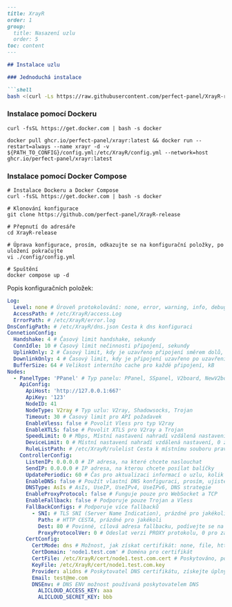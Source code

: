 ```markdown
---
title: XrayR
order: 1
group: 
  title: Nasazení uzlu
  order: 5
toc: content
---

## Instalace uzlu

### Jednoduchá instalace

```shell
bash <(curl -Ls https://raw.githubusercontent.com/perfect-panel/XrayR-release/master/install.sh)
```

### Instalace pomocí Dockeru

```
curl -fsSL https://get.docker.com | bash -s docker

docker pull ghcr.io/perfect-panel/xrayr:latest && docker run --restart=always --name xrayr -d -v ${PATH_TO_CONFIG}/config.yml:/etc/XrayR/config.yml --network=host ghcr.io/perfect-panel/xrayr:latest
```

### Instalace pomocí Docker Compose

```
# Instalace Dockeru a Docker Compose
curl -fsSL https://get.docker.com | bash -s docker

# Klonování konfigurace
git clone https://github.com/perfect-panel/XrayR-release

# Přepnutí do adresáře
cd XrayR-release

# Úprava konfigurace, prosím, odkazujte se na konfigurační položky, po uložení pokračujte
vi ./config/config.yml

# Spuštění
docker compose up -d
```

Popis konfiguračních položek:

```yaml
Log:
  Level: none # Úroveň protokolování: none, error, warning, info, debug
  AccessPath: # /etc/XrayR/access.Log
  ErrorPath: # /etc/XrayR/error.log
DnsConfigPath: # /etc/XrayR/dns.json Cesta k dns konfiguraci
ConnetionConfig:
  Handshake: 4 # Časový limit handshake, sekundy
  ConnIdle: 10 # Časový limit nečinnosti připojení, sekundy
  UplinkOnly: 2 # Časový limit, kdy je uzavřeno připojení směrem dolů, sekundy
  DownlinkOnly: 4 # Časový limit, kdy je připojení uzavřeno po uzavření směru nahoru, sekundy
  BufferSize: 64 # Velikost interního cache pro každé připojení, kB
Nodes:
  - PanelType: 'PPanel' # Typ panelu: PPanel, SSpanel, V2board, NewV2board, PMpanel, Proxypanel, V2RaySocks
    ApiConfig:
      ApiHost: 'http://127.0.0.1:667'
      ApiKey: '123'
      NodeID: 41
      NodeType: V2ray # Typ uzlu: V2ray, Shadowsocks, Trojan
      Timeout: 30 # Časový limit pro API požadavek
      EnableVless: false # Povolit Vless pro typ V2ray
      EnableXTLS: false # Povolit XTLS pro V2ray a Trojan
      SpeedLimit: 0 # Mbps, Místní nastavení nahradí vzdálená nastavení, 0 znamená zakázat
      DeviceLimit: 0 # Místní nastavení nahradí vzdálená nastavení, 0 znamená zakázat
      RuleListPath: # /etc/XrayR/rulelist Cesta k místnímu souboru pravidel
    ControllerConfig:
      ListenIP: 0.0.0.0 # IP adresa, na které chcete naslouchat
      SendIP: 0.0.0.0 # IP adresa, na kterou chcete posílat balíčky
      UpdatePeriodic: 60 # Čas pro aktualizaci informací o uzlu, kolik sekund.
      EnableDNS: false # Použít vlastní DNS konfiguraci, prosím, ujistěte se, že máte správně nastavený dns.json
      DNSType: AsIs # AsIs, UseIP, UseIPv4, UseIPv6, DNS strategie
      EnableProxyProtocol: false # Funguje pouze pro WebSocket a TCP
      EnableFallback: false # Podporuje pouze Trojan a Vless
      FallBackConfigs: # Podporuje více fallbacků
        - SNI: # TLS SNI (Server Name Indication), prázdné pro jakékoli
          Path: # HTTP CESTA, prázdné pro jakékoli
          Dest: 80 # Povinné, cílová adresa fallbacku, podívejte se na https://xtls.github.io/config/fallback/ pro podrobnosti.
          ProxyProtocolVer: 0 # Odeslat verzi PROXY protokolu, 0 pro zakázání
      CertConfig:
        CertMode: dns # Možnost, jak získat certifikát: none, file, http, dns. Výběr "none" trvale zakáže konfiguraci tls.
        CertDomain: 'node1.test.com' # Doména pro certifikát
        CertFile: /etc/XrayR/cert/node1.test.com.cert # Poskytováno, pokud je CertMode soubor
        KeyFile: /etc/XrayR/cert/node1.test.com.key
        Provider: alidns # Poskytovatel DNS certifikátu, získejte úplný seznam podporovaných zde: https://go-acme.github.io/lego/dns/
        Email: test@me.com
        DNSEnv: # DNS ENV možnost používaná poskytovatelem DNS
          ALICLOUD_ACCESS_KEY: aaa
          ALICLOUD_SECRET_KEY: bbb
```

